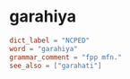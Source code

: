 # garahiya

``` toml
dict_label = "NCPED"
word = "garahiya"
grammar_comment = "fpp mfn."
see_also = ["garahati"]
```

